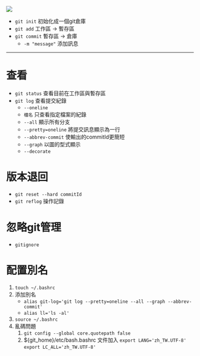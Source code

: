 

![](https://i.imgur.com/8Bcm7Nb.png)


- `git init` 初始化成一個git倉庫
- `git add` 工作區 -> 暫存區
- `git commit` 暫存區 -> 倉庫
	- `-m "message"` 添加訊息
---
# 查看
- `git status` 查看目前在工作區與暫存區
- `git log` 查看提交紀錄
	- `--oneline`
	- `檔名` 只查看指定檔案的紀錄
	- `--all` 顯示所有分支
	- `--pretty=oneline` 將提交訊息顯示為一行
	- `--abbrev-commit` 使輸出的commitId更簡短
	- `--graph` 以圖的型式顯示
	- `--decorate` 

# 版本退回
- `git reset --hard commitId`
- `git reflog` 操作記錄


# 忽略git管理
- `gitignore`

# 配置別名
1. `touch ~/.bashrc`
2. 添加別名
	- `alias git-log='git log --pretty=oneline --all --graph --abbrev-commit'`
	- `alias ll='ls -al'`
3. `source ~/.bashrc`
4. 亂碼問題 
	1. `git config --global core.quotepath false`
	2. ${git_home}/etc/bash.bashrc 文件加入
	   `export LANG='zh_TW.UTF-8'`
	   `export LC_ALL='zh_TW.UTF-8'`